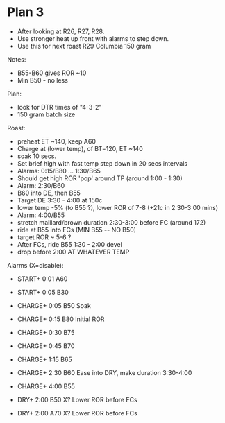 
# Plan 3

 - After looking at R26, R27, R28.
 - Use stronger heat up front with alarms to step down.
 - Use this for next roast R29 Columbia 150 gram

Notes:
 - B55-B60 gives ROR ~10
 - Min B50 - no less

Plan:
 - look for DTR times of "4-3-2"
 - 150 gram batch size

Roast:
 - preheat ET ~140, keep A60
 - Charge at (lower temp), of BT=120, ET ~140
 - soak 10 secs.
 - Set brief high with fast temp step down in 20 secs intervals
 - Alarms: 0:15/B80 ... 1:30/B65
 - Should get high ROR 'pop' around TP (around 1:00 - 1:30)
 - Alarm: 2:30/B60
 - B60 into DE, then B55
 - Target DE 3:30 - 4:00 at 150c
 - lower temp -5% (to B55 ?), lower ROR of 7-8 (+21c in 2:30-3:00 mins)
 - Alarm: 4:00/B55
 - stretch maillard/brown duration 2:30-3:00 before FC (around 172)
 - ride at B55 into FCs (MIN B55 -- NO B50)
 - target ROR ~ 5-6 ?
 - After FCs, ride B55 1:30 - 2:00 devel
 - drop before 2:00 AT WHATEVER TEMP

Alarms (X=disable):
 - START+  0:01 A60
 - START+  0:05 B30

 - CHARGE+ 0:05 B50  Soak
 - CHARGE+ 0:15 B80  Initial ROR
 - CHARGE+ 0:30 B75
 - CHARGE+ 0:45 B70
 - CHARGE+ 1:15 B65

 - CHARGE+ 2:30 B60  Ease into DRY, make duration 3:30-4:00
 - CHARGE+ 4:00 B55

 - DRY+    2:00 B50  X?     Lower ROR before FCs
 - DRY+    2:00 A70  X?     Lower ROR before FCs


